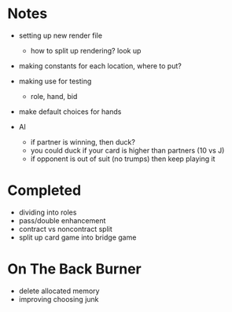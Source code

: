 Notes
=======

- setting up new render file
	- how to split up rendering? look up
- making constants for each location, where to put?


- making use for testing
	- role, hand, bid

- make default choices for hands

- AI
	- if partner is winning, then duck?
	- you could duck if your card is higher than partners (10 vs J)
	- if opponent is out of suit (no trumps) then keep playing it


Completed
=============

- dividing into roles
- pass/double enhancement
- contract vs noncontract split
- split up card game into bridge game

On The Back Burner
==============

- delete allocated memory
- improving choosing junk